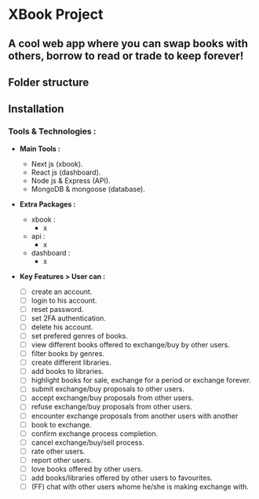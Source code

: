 # **XBook Project**
## A cool web app where you can swap books with others, borrow to read or trade to keep forever!
## Folder structure

## Installation
### Tools & Technologies : 
- **Main Tools :**
    - Next js (xbook).
    - React js (dashboard).
    - Node js & Express (API).
    - MongoDB & mongoose (database).
- **Extra Packages :**
    - xbook :
        - x
    - api :
        - x
    - dashboard : 
        - x

- **Key Features > User can :**
    - [ ] create an account.
    - [ ] login to his account.
    - [ ] reset password.
    - [ ] set 2FA authentication.
    - [ ] delete his account. 
    - [ ] set prefered genres of books.
    - [ ] view different books offered to exchange/buy by other users.
    - [ ] filter books by genres. 
    - [ ] create different libraries. 
    - [ ] add books to libraries.
    - [ ] highlight books for sale, exchange for a period or exchange forever.
    - [ ] submit exchange/buy proposals to other users.
    - [ ] accept exchange/buy proposals from other users.
    - [ ] refuse exchange/buy proposals from other users.
    - [ ] encounter exchange proposals from another users with another    
    - [ ] book to exchange.
    - [ ] confirm exchange process completion. 
    - [ ] cancel exchange/buy/sell process.
    - [ ] rate other users.
    - [ ] report other users.
    - [ ] love books offered by other users.
    - [ ] add books/libraries offered by other users to favourites.  
    - [ ] (FF) chat with other users whome he/she is making exchange with. 
